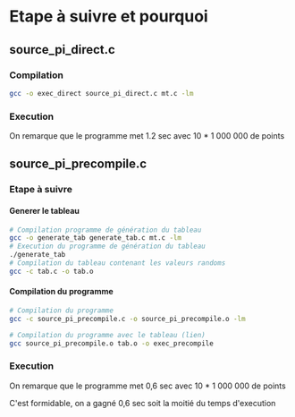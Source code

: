 # Etape à suivre et pourquoi

## source_pi_direct.c

### Compilation

```bash
gcc -o exec_direct source_pi_direct.c mt.c -lm
```

### Execution

On remarque que le programme met 1.2 sec avec 10 * 1 000 000 de points

## source_pi_precompile.c

### Etape à suivre

#### Generer le tableau

```bash
# Compilation programme de génération du tableau
gcc -o generate_tab generate_tab.c mt.c -lm
# Execution du programme de génération du tableau
./generate_tab
# Compilation du tableau contenant les valeurs randoms
gcc -c tab.c -o tab.o
```


#### Compilation du programme

```bash
# Compilation du programme
gcc -c source_pi_precompile.c -o source_pi_precompile.o -lm

# Compilation du programme avec le tableau (lien)
gcc source_pi_precompile.o tab.o -o exec_precompile
```

### Execution

On remarque que le programme met 0,6 sec avec 10 * 1 000 000 de points

C'est formidable, on a gagné 0,6 sec soit la moitié du temps d'execution
